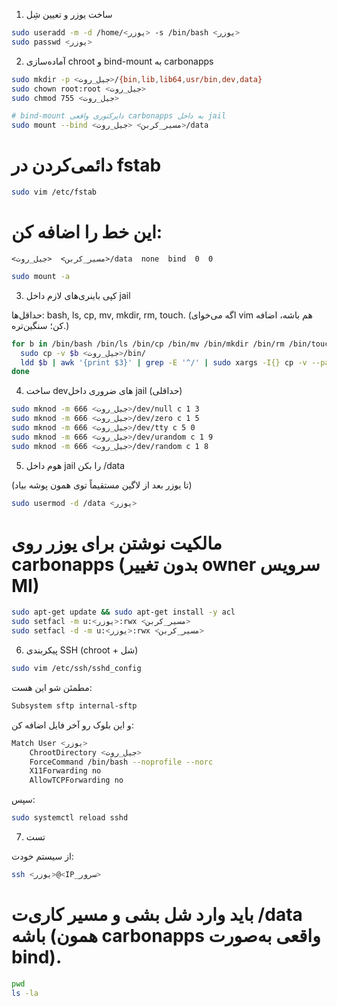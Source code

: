 1) ساخت یوزر و تعیین شِل
```bash
sudo useradd -m -d /home/<یوزر> -s /bin/bash <یوزر>
sudo passwd <یوزر>
```

2) آماده‌سازی chroot و bind-mount به carbonapps
```bash
sudo mkdir -p <جیل_روت>/{bin,lib,lib64,usr/bin,dev,data}
sudo chown root:root <جیل_روت>
sudo chmod 755 <جیل_روت>
```
```bash
# bind-mount دایرکتوری واقعی carbonapps به داخل jail
sudo mount --bind <مسیر_کربن> <جیل_روت>/data
```

# دائمی‌کردن در fstab
```bash
sudo vim /etc/fstab
```
# این خط را اضافه کن:
```
<مسیر_کربن>  <جیل_روت>/data  none  bind  0  0
```

```bash
sudo mount -a
```
3) کپی باینری‌های لازم داخل jail

حداقل‌ها: bash, ls, cp, mv, mkdir, rm, touch. (اگه می‌خوای vim هم باشه، اضافه کن؛ سنگین‌تره.)
```bash
for b in /bin/bash /bin/ls /bin/cp /bin/mv /bin/mkdir /bin/rm /bin/touch; do
  sudo cp -v $b <جیل_روت>/bin/
  ldd $b | awk '{print $3}' | grep -E '^/' | sudo xargs -I{} cp -v --parents {} <جیل_روت>/
done
```
4) ساخت devهای ضروری داخل jail (حداقلی)
```bash
sudo mknod -m 666 <جیل_روت>/dev/null c 1 3
sudo mknod -m 666 <جیل_روت>/dev/zero c 1 5
sudo mknod -m 666 <جیل_روت>/dev/tty c 5 0
sudo mknod -m 666 <جیل_روت>/dev/urandom c 1 9
sudo mknod -m 666 <جیل_روت>/dev/random c 1 8
```
5) هوم داخل jail را بکن /data

(تا یوزر بعد از لاگین مستقیماً توی همون پوشه بیاد)
```bash
sudo usermod -d /data <یوزر>
```
# مالکیت نوشتن برای یوزر روی carbonapps (بدون تغییر owner سرویس MI)
```bash
sudo apt-get update && sudo apt-get install -y acl
sudo setfacl -m u:<یوزر>:rwx <مسیر_کربن>
sudo setfacl -d -m u:<یوزر>:rwx <مسیر_کربن>
```
6) پیکربندی SSH (chroot + شل)
```bash
sudo vim /etc/ssh/sshd_config
```
مطمئن شو این هست:
```bash
Subsystem sftp internal-sftp
```
و این بلوک رو آخر فایل اضافه کن:
```bash
Match User <یوزر>
    ChrootDirectory <جیل_روت>
    ForceCommand /bin/bash --noprofile --norc
    X11Forwarding no
    AllowTCPForwarding no
```
سپس:
```bash
sudo systemctl reload sshd
```
7) تست

از سیستم خودت:
```bash
ssh <یوزر>@<IP_سرور>
```
# باید وارد شل بشی و مسیر کاری‌ت /data باشه (همون carbonapps واقعی به‌صورت bind).
```bash
pwd
ls -la
```
